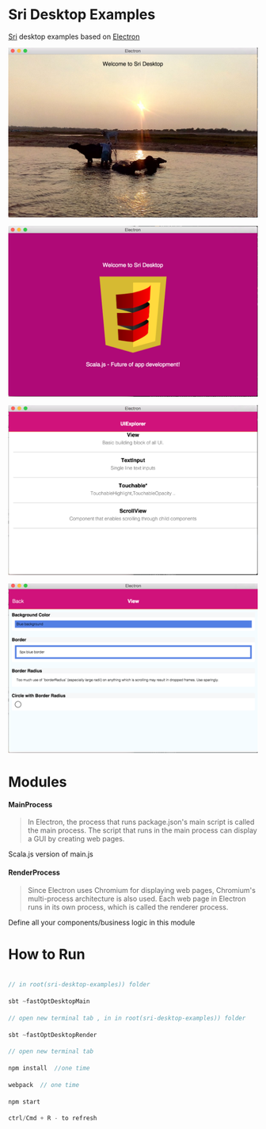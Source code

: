 # Sri Desktop Examples

[Sri](https://github.com/chandu0101/sri) desktop examples based on [Electron](https://github.com/atom/electron)

![one](images/sri-desktop1.png)

![two](images/sri-desktop2.png)

![ui-one](images/sri-desktop-ui1.png)

![ui-two](images/sri-desktop-ui2.png)

# Modules 

#### MainProcess 

>In Electron, the process that runs package.json's main script is called the main process. The script that runs in the main process can display a GUI by creating web pages.

Scala.js version of main.js   

#### RenderProcess

>Since Electron uses Chromium for displaying web pages, Chromium's multi-process architecture is also used. Each web page in Electron runs in its own process, which is called the renderer process.

Define all your components/business logic in this module

# How to Run

```scala

// in root(sri-desktop-examples)) folder

sbt ~fastOptDesktopMain

// open new terminal tab , in in root(sri-desktop-examples)) folder

sbt ~fastOptDesktopRender

// open new terminal tab

npm install  //one time

webpack  // one time 

npm start

ctrl/Cmd + R - to refresh 

```

